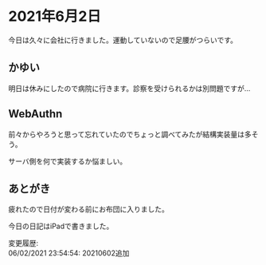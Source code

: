 # 2021年6月2日

今日は久々に会社に行きました。運動していないので足腰がつらいです。

## かゆい

明日は休みにしたので病院に行きます。診察を受けられるかは別問題ですが…

## WebAuthn

前々からやろうと思って忘れていたのでちょっと調べてみたが結構実装量は多そう。

サーバ側を何で実装するか悩ましい。

## あとがき

疲れたので日付が変わる前にお布団に入りました。

今日の日記はiPadで書きました。

変更履歴:  
06/02/2021 23:54:54: 20210602追加  
